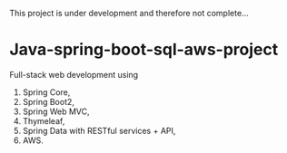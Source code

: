 This project is under development and therefore not complete...

# Java-spring-boot-sql-aws-project
 Full-stack web development using 
 1. Spring Core, 
 2. Spring Boot2,
 3. Spring Web MVC, 
 4. Thymeleaf, 
 5. Spring Data with RESTful services + API,
 6. AWS.
